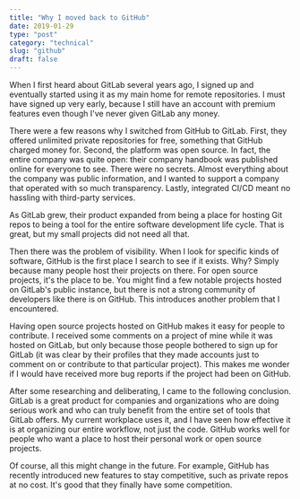 ```yaml
---
title: "Why I moved back to GitHub"
date: 2019-01-29
type: "post"
category: "technical"
slug: "github"
draft: false
---
```


When I first heard about GitLab several years ago, I signed up and eventually started using it as my main home for remote repositories. I must have signed up very early, because I still have an account with premium features even though I've never given GitLab any money.

There were a few reasons why I switched from GitHub to GitLab. First, they offered unlimited private repositories for free, something that GitHub charged money for. Second, the platform was open source. In fact, the entire company was quite open: their company handbook was published online for everyone to see. There were no secrets. Almost everything about the company was public information, and I wanted to support a company that operated with so much transparency. Lastly, integrated CI/CD meant no hassling with third-party services.

As GitLab grew, their product expanded from being a place for hosting Git repos to being a tool for the entire software development life cycle. That is great, but my small projects did not need all that.

Then there was the problem of visibility. When I look for specific kinds of software, GitHub is the first place I search to see if it exists. Why? Simply because many people host their projects on there. For open source projects, it's the place to be. You might find a few notable projects hosted on GitLab's public instance, but there is not a strong community of developers like there is on GitHub. This introduces another problem that I encountered.

Having open source projects hosted on GitHub makes it easy for people to contribute. I received some comments on a project of mine while it was hosted on GitLab, but only because those people bothered to sign up for GitLab (it was clear by their profiles that they made accounts just to comment on or contribute to that particular project). This makes me wonder if I would have received more bug reports if the project had been on GitHub.

After some researching and deliberating, I came to the following conclusion. GitLab is a great product for companies and organizations who are doing serious work and who can truly benefit from the entire set of tools that GitLab offers. My current workplace uses it, and I have seen how effective it is at organizing our entire workflow, not just the code. GitHub works well for people who want a place to host their personal work or open source projects.

Of course, all this might change in the future. For example, GitHub has recently introduced new features to stay competitive, such as private repos at no cost. It's good that they finally have some competition.
